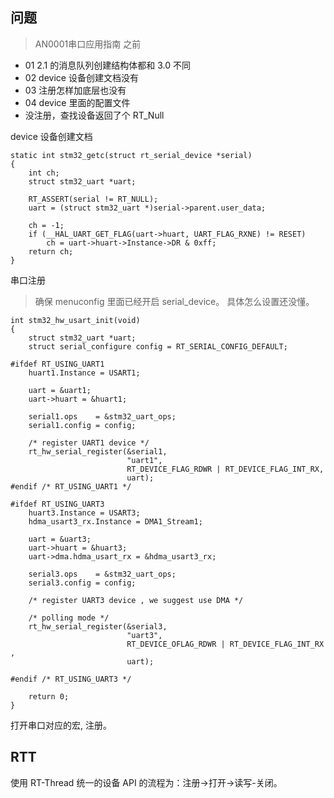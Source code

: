 <!-- !# RT-Thread 论坛  [四轴飞控](https://www.rt-thread.org/qa/forum-33-1.html) 。 -->
<!-- from tianqing su -->

## 问题
>AN0001串口应用指南  之前

* 01 2.1 的消息队列创建结构体都和 3.0 不同
* 02 device 设备创建文档没有
* 03 注册怎样加底层也没有
* 04 device 里面的配置文件
* 没注册，查找设备返回了个 RT_Null

device 设备创建文档
```
static int stm32_getc(struct rt_serial_device *serial)
{
    int ch;
    struct stm32_uart *uart;

    RT_ASSERT(serial != RT_NULL);
    uart = (struct stm32_uart *)serial->parent.user_data;

    ch = -1;
    if (__HAL_UART_GET_FLAG(uart->huart, UART_FLAG_RXNE) != RESET)
        ch = uart->huart->Instance->DR & 0xff;
    return ch;
}
```


串口注册
> 确保 menuconfig 里面已经开启 serial_device。 具体怎么设置还没懂。
```
int stm32_hw_usart_init(void)
{
    struct stm32_uart *uart;
    struct serial_configure config = RT_SERIAL_CONFIG_DEFAULT;

#ifdef RT_USING_UART1
    huart1.Instance = USART1;

    uart = &uart1;
    uart->huart = &huart1;

    serial1.ops    = &stm32_uart_ops;
    serial1.config = config;

    /* register UART1 device */
    rt_hw_serial_register(&serial1,
                          "uart1",
                          RT_DEVICE_FLAG_RDWR | RT_DEVICE_FLAG_INT_RX,
                          uart);
#endif /* RT_USING_UART1 */

#ifdef RT_USING_UART3
    huart3.Instance = USART3;
    hdma_usart3_rx.Instance = DMA1_Stream1;

    uart = &uart3;
    uart->huart = &huart3;
    uart->dma.hdma_usart_rx = &hdma_usart3_rx;

    serial3.ops    = &stm32_uart_ops;
    serial3.config = config;

    /* register UART3 device , we suggest use DMA */

    /* polling mode */
    rt_hw_serial_register(&serial3,
                          "uart3",
                          RT_DEVICE_OFLAG_RDWR | RT_DEVICE_FLAG_INT_RX ,
                          uart);

#endif /* RT_USING_UART3 */

    return 0;
}
```

打开串口对应的宏, 注册。


## RTT

使用 RT-Thread 统一的设备 API 的流程为：注册->打开->读写-关闭。
